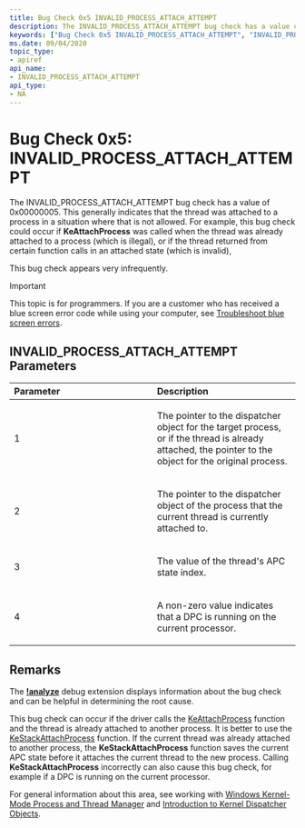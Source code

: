 ```yaml
---
title: Bug Check 0x5 INVALID_PROCESS_ATTACH_ATTEMPT
description: The INVALID_PROCESS_ATTACH_ATTEMPT bug check has a value of 0x00000005.
keywords: ["Bug Check 0x5 INVALID_PROCESS_ATTACH_ATTEMPT", "INVALID_PROCESS_ATTACH_ATTEMPT"]
ms.date: 09/04/2020
topic_type:
- apiref
api_name:
- INVALID_PROCESS_ATTACH_ATTEMPT
api_type:
- NA
---
```


# Bug Check 0x5: INVALID\_PROCESS\_ATTACH\_ATTEMPT


The INVALID\_PROCESS\_ATTACH\_ATTEMPT bug check has a value of 0x00000005. This generally indicates that the thread was attached to a process in a situation where that is not allowed. For example, this bug check could occur if **KeAttachProcess** was called when the thread was already attached to a process (which is illegal), or if the thread returned from certain function calls in an attached state (which is invalid),

This bug check appears very infrequently.

> [!IMPORTANT]
> This topic is for programmers. If you are a customer who has received a blue screen error code while using your computer, see [Troubleshoot blue screen errors](https://www.windows.com/stopcode).


## INVALID\_PROCESS\_ATTACH\_ATTEMPT Parameters


<table>
<colgroup>
<col width="50%" />
<col width="50%" />
</colgroup>
<thead>
<tr class="header">
<th align="left">Parameter</th>
<th align="left">Description</th>
</tr>
</thead>
<tbody>
<tr class="odd">
<td align="left"><p>1</p></td>
<td align="left"><p>The pointer to the dispatcher object for the target process, or if the thread is already attached, the pointer to the object for the original process.</p></td>
</tr>
<tr class="even">
<td align="left"><p>2</p></td>
<td align="left"><p>The pointer to the dispatcher object of the process that the current thread is currently attached to.</p></td>
</tr>
<tr class="odd">
<td align="left"><p>3</p></td>
<td align="left"><p>The value of the thread's APC state index.</p></td>
</tr>
<tr class="even">
<td align="left"><p>4</p></td>
<td align="left"><p>A non-zero value indicates that a DPC is running on the current processor.</p></td>
</tr>
</tbody>
</table>

 

## Remarks

The [**!analyze**](-analyze.md) debug extension displays information about the bug check and can be helpful in determining the root cause.

This bug check can occur if the driver calls the [KeAttachProcess](/windows-hardware/drivers/ddi/ntifs/nf-ntifs-keattachprocess)  function and the thread is already attached to another process. It is better to use the [KeStackAttachProcess](/windows-hardware/drivers/ddi/ntifs/nf-ntifs-kestackattachprocess) function. If the current thread was already attached to another process, the **KeStackAttachProcess** function saves the current APC state before it attaches the current thread to the new process. Calling **KeStackAttachProcess** incorrectly can also cause this bug check, for example if a DPC is running on the current processor.

For general information about this area, see working with [Windows Kernel-Mode Process and Thread Manager](../kernel/windows-kernel-mode-process-and-thread-manager.md) and [Introduction to Kernel Dispatcher Objects](../kernel/managing-interlocked-queues-with-a-driver-created-thread.md).

 

